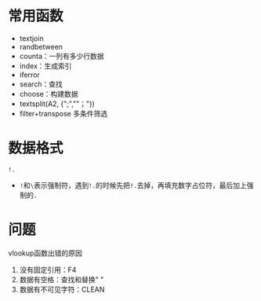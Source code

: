 # 常用函数

- textjoin
- randbetween
- counta：一列有多少行数据
- index：生成索引
- iferror
- search：查找
- choose：构建数据
- textsplit(A2, {";",""；"})
- filter+transpose 多条件筛选

# 数据格式

`!.`

- `!`和`\`表示强制符，遇到`!.`的时候先把`!.`去掉，再填充数字占位符，最后加上强制的`.`



# 问题

vlookup函数出错的原因

1. 没有固定引用：F4
2. 数据有空格：查找和替换" "
3. 数据有不可见字符：CLEAN
